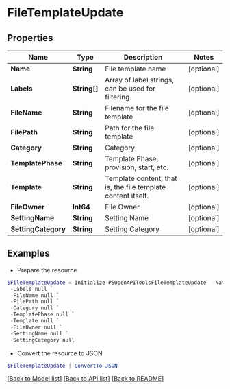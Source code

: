 # FileTemplateUpdate
## Properties

Name | Type | Description | Notes
------------ | ------------- | ------------- | -------------
**Name** | **String** | File template name | [optional] 
**Labels** | **String[]** | Array of label strings, can be used for filtering. | [optional] 
**FileName** | **String** | Filename for the file template | [optional] 
**FilePath** | **String** | Path for the file template | [optional] 
**Category** | **String** | Category | [optional] 
**TemplatePhase** | **String** | Template Phase, provision, start, etc. | [optional] 
**Template** | **String** | Template content, that is, the file template content itself. | [optional] 
**FileOwner** | **Int64** | File Owner | [optional] 
**SettingName** | **String** | Setting Name | [optional] 
**SettingCategory** | **String** | Setting Category | [optional] 

## Examples

- Prepare the resource
```powershell
$FileTemplateUpdate = Initialize-PSOpenAPIToolsFileTemplateUpdate  -Name null `
 -Labels null `
 -FileName null `
 -FilePath null `
 -Category null `
 -TemplatePhase null `
 -Template null `
 -FileOwner null `
 -SettingName null `
 -SettingCategory null
```

- Convert the resource to JSON
```powershell
$FileTemplateUpdate | ConvertTo-JSON
```

[[Back to Model list]](../README.md#documentation-for-models) [[Back to API list]](../README.md#documentation-for-api-endpoints) [[Back to README]](../README.md)

